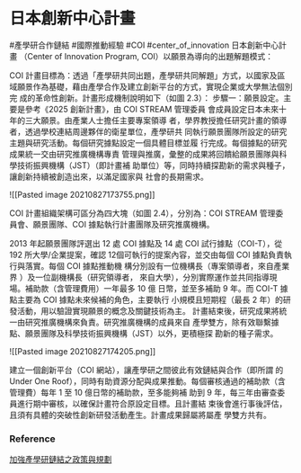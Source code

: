 # 日本創新中心計畫
#產學研合作鏈結 #國際推動經驗 #COI #center_of_innovation
日本創新中心計畫 （Center of Innovation Program, COI）以願景為導向的出題解題模式：  

COI 計畫目標為：透過「產學研共同出題，產學研共同解題」方式，以國家及區 域願景作為基礎，藉由產學合作及建立創新平台的方式，實現企業或大學無法個別完 成的革命性創新。計畫形成機制說明如下（如圖 2.3）： 步驟一：願景設定。主要是參考《2025 創新計畫》，由 COI STREAM 管理委員 會成員設定日本未來十年的三大願景。由產業人士擔任主要專案領導 者，學界教授擔任研究計畫的領導者，透過學校連結周邊夥伴的衛星單位，產學研共 同執行願景團隊所設定的研究主題與研究活動。每個研究據點設定一個具體目標並履 行完成。每個據點的研究成果統一交由研究推廣機構專責 管理與推廣，彙整的成果將回饋給願景團隊與科學技術振興機構（JST）（即計畫補 助單位）等，同時持續探勘新的需求與種子，讓創新持續被創造出來，以滿足國家與 社會的長期需求。

![[Pasted image 20210827173755.png]]

COI 計畫組織架構可區分為四大塊（如圖 2.4），分別為：COI STREAM 管理委 員會、願景團隊、COI 據點執行計畫團隊及研究推廣機構。

2013 年起願景團隊評選出 12 處 COI 據點及 14 處 COI 試行據點（COI-T），從 192 所大學/企業提案，確認 12個可執行的提案內容，並交由每個 COI 據點負責執行與落實。每個 COI 據點推動機 構分別設有一位機構長（專案領導者，來自產業界 ）及一位副機構長（研究領導者， 來自大學），分別實際運作並共同指導現場。補助款（含管理費用）一年最多 10 億 日幣，並至多補助 9 年。而 COI-T 據點主要為 COI 據點未來候補的角色，主要執行 小規模且短期程（最長 2 年）的研發活動，用以驗證實現願景的概念及關鍵技術為主。 計畫結束後，研究成果將統一由研究推廣機構來負責。研究推廣機構的成員來自 產學雙方，除有效聯繫據點、願景團隊及科學技術振興機構（JST）以外，更積極探 勘新的種子需求。  

![[Pasted image 20210827174205.png]]  

建立一個創新平台（COI 網站），讓產學研之間彼此有效鏈結與合作（即所謂 的 Under One Roof），同時有助資源分配與成果推動。每個審核通過的補助款（含管理費）每年 1 至 10 億日幣的補助款，至多能夠補 助到 9 年，每三年由審查委員進行期中審核，以確保計畫符合原設定目標。且計畫結 束後會進行事後評估，且須有具體的突破性創新研發活動產生。計畫成果歸屬將屬產 學雙方共有。


### Reference
[加強產學研鏈結之政策與規劃](D加強產學研鏈結之政策與規劃.pdf)